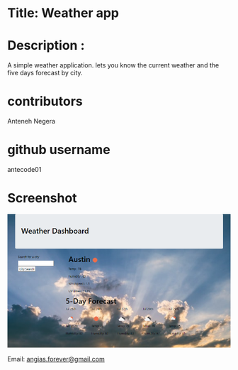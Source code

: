 # Title: Weather app

# Description :

A simple weather application. lets you know the current weather and the five days forecast by city.

# contributors

Anteneh Negera

# github username

antecode01

# Screenshot

![homescreen](weatherapp.png)

Email: angias.forever@gmail.com
